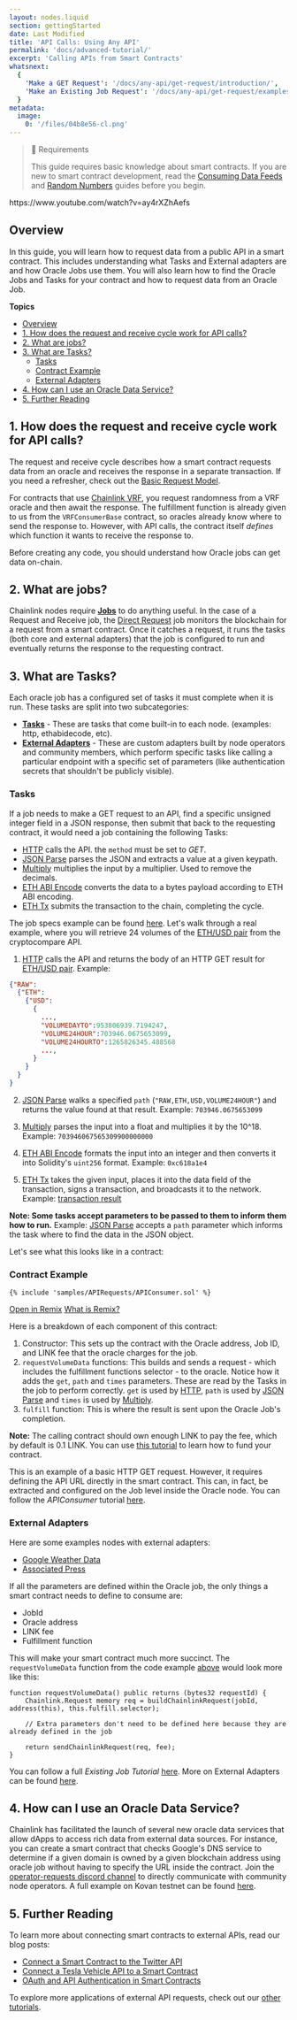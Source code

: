 ```yaml
---
layout: nodes.liquid
section: gettingStarted
date: Last Modified
title: 'API Calls: Using Any API'
permalink: 'docs/advanced-tutorial/'
excerpt: 'Calling APIs from Smart Contracts'
whatsnext:
  {
    'Make a GET Request': '/docs/any-api/get-request/introduction/',
    'Make an Existing Job Request': '/docs/any-api/get-request/examples/existing-job-request/',
  }
metadata:
  image:
    0: '/files/04b8e56-cl.png'
---
```


> 📘 Requirements
>
> This guide requires basic knowledge about smart contracts. If you are new to smart contract development, read the [Consuming Data Feeds](/docs/consuming-data-feeds/) and [Random Numbers](/docs/intermediates-tutorial/) guides before you begin.

<p>
  https://www.youtube.com/watch?v=ay4rXZhAefs
</p>

## Overview

In this guide, you will learn how to request data from a public API in a smart contract. This includes understanding what Tasks and External adapters are and how Oracle Jobs use them. You will also learn how to find the Oracle Jobs and Tasks for your contract and how to request data from an Oracle Job.

**Topics**

- [Overview](#overview)
- [1. How does the request and receive cycle work for API calls?](#1-how-does-the-request-and-receive-cycle-work-for-api-calls)
- [2. What are jobs?](#2-what-are-jobs)
- [3. What are Tasks?](#3-what-are-tasks)
  - [Tasks](#tasks)
  - [Contract Example](#contract-example)
  - [External Adapters](#external-adapters)
- [4. How can I use an Oracle Data Service?](#4-how-can-i-use-an-oracle-data-service)
- [5. Further Reading](#5-further-reading)

## 1. How does the request and receive cycle work for API calls?

The request and receive cycle describes how a smart contract requests data from an oracle and receives the response in a separate transaction. If you need a refresher, check out the [Basic Request Model](../architecture-request-model/).

For contracts that use [Chainlink VRF](/docs/chainlink-vrf/), you request randomness from a VRF oracle and then await the response. The fulfillment function is already given to us from the `VRFConsumerBase` contract, so oracles already know where to send the response to. However, with API calls, the contract itself _defines_ which function it wants to receive the response to.

Before creating any code, you should understand how Oracle jobs can get data on-chain.

## 2. What are jobs?

Chainlink nodes require [**Jobs**](/docs/jobs/) to do anything useful. In the case of a Request and Receive job, the [Direct Request](/docs/jobs/types/direct-request/) job monitors the blockchain for a request from a smart contract. Once it catches a request, it runs the tasks (both core and external adapters) that the job is configured to run and eventually returns the response to the requesting contract.

## 3. What are Tasks?

Each oracle job has a configured set of tasks it must complete when it is run. These tasks are split into two subcategories:

- [**Tasks**](/docs/tasks/) - These are tasks that come built-in to each node. (examples: http, ethabidecode, etc).
- [**External Adapters**](/docs/external-adapters/) - These are custom adapters built by node operators and community members, which perform specific tasks like calling a particular endpoint with a specific set of parameters (like authentication secrets that shouldn't be publicly visible).

### Tasks

If a job needs to make a GET request to an API, find a specific unsigned integer field in a JSON response, then submit that back to the requesting contract, it would need a job containing the following Tasks:

- [HTTP](/docs/jobs/task-types/http/) calls the API. the `method` must be set to _GET_.
- [JSON Parse](/docs/jobs/task-types/jsonparse/) parses the JSON and extracts a value at a given keypath.
- [Multiply](/docs/jobs/task-types/multiply/) multiplies the input by a multiplier. Used to remove the decimals.
- [ETH ABI Encode](/docs/jobs/task-types/eth-abi-encode/) converts the data to a bytes payload according to ETH ABI encoding.
- [ETH Tx](/docs/jobs/task-types/eth-tx/) submits the transaction to the chain, completing the cycle.

The job specs example can be found [here](/docs/direct-request-get-uint256/).
Let's walk through a real example, where you will retrieve 24 volumes of the [ETH/USD pair](https://min-api.cryptocompare.com/data/pricemultifull?fsyms=ETH&tsyms=USD) from the cryptocompare API.

1. [HTTP](/docs/jobs/task-types/http/) calls the API and returns the body of an HTTP GET result for [ETH/USD pair](https://min-api.cryptocompare.com/data/pricemultifull?fsyms=ETH&tsyms=USD). Example:

```json
{"RAW":
  {"ETH":
    {"USD":
      {
        ...,
        "VOLUMEDAYTO":953806939.7194247,
        "VOLUME24HOUR":703946.0675653099,
        "VOLUME24HOURTO":1265826345.488568
        ...,
      }
    }
  }
}
```

2. [JSON Parse](/docs/jobs/task-types/jsonparse/) walks a specified `path` (`"RAW,ETH,USD,VOLUME24HOUR"`) and returns the value found at that result. Example: `703946.0675653099`

3. [Multiply](/docs/jobs/task-types/multiply/) parses the input into a float and multiplies it by the 10^18. Example: `703946067565309900000000`

4. [ETH ABI Encode](/docs/jobs/task-types/eth-abi-encode/) formats the input into an integer and then converts it into Solidity's `uint256` format. Example: `0xc618a1e4`

5. [ETH Tx](/docs/jobs/task-types/eth-tx/) takes the given input, places it into the data field of the transaction, signs a transaction, and broadcasts it to the network. Example: [transaction result](https://goerli.etherscan.io/tx/0x5f2023b665e0ae336665ded73fafa90ef752ac33487b9240f34b82f93a77c8ca)

**Note: Some tasks accept parameters to be passed to them to inform them how to run.** Example: [JSON Parse](/docs/jobs/task-types/jsonparse/) accepts a `path` parameter which informs the task where to find the data in the JSON object.

Let's see what this looks like in a contract:

### Contract Example

```solidity
{% include 'samples/APIRequests/APIConsumer.sol' %}
```

<div class="remix-callout">
  <a href="https://remix.ethereum.org/#url=https://docs.chain.link/samples/APIRequests/APIConsumer.sol" target="_blank" >Open in Remix</a>
  <a href="/docs/conceptual-overview/#what-is-remix" >What is Remix?</a>
</div>

Here is a breakdown of each component of this contract:

1. Constructor: This sets up the contract with the Oracle address, Job ID, and LINK fee that the oracle charges for the job.
2. `requestVolumeData` functions: This builds and sends a request - which includes the fulfillment functions selector - to the oracle. Notice how it adds the `get`, `path` and `times` parameters. These are read by the Tasks in the job to perform correctly. `get` is used by [HTTP](/docs/jobs/task-types/http/), `path` is used by [JSON Parse](/docs/jobs/task-types/jsonparse/) and `times` is used by [Multiply](/docs/jobs/task-types/multiply/).
3. `fulfill` function: This is where the result is sent upon the Oracle Job's completion.

**Note:** The calling contract should own enough LINK to pay the fee, which by default is 0.1 LINK. You can use [this tutorial](/docs/fund-your-contract/) to learn how to fund your contract.

This is an example of a basic HTTP GET request. However, it requires defining the API URL directly in the smart contract. This can, in fact, be extracted and configured on the Job level inside the Oracle node. You can follow the _APIConsumer_ tutorial [here](/docs/any-api/get-request/examples/single-word-response/).

### External Adapters

Here are some examples nodes with external adapters:

- [Google Weather Data](https://docs.chain.link/docs/any-api/data-providers/google-weather/)
- [Associated Press](https://market.link/nodes/The%20Associated%20Press/integrations)

If all the parameters are defined within the Oracle job, the only things a smart contract needs to define to consume are:

- JobId
- Oracle address
- LINK fee
- Fulfillment function

This will make your smart contract much more succinct. The `requestVolumeData` function from the code example [above](#contract-example) would look more like this:

```solidity
function requestVolumeData() public returns (bytes32 requestId) {
    Chainlink.Request memory req = buildChainlinkRequest(jobId, address(this), this.fulfill.selector);

    // Extra parameters don't need to be defined here because they are already defined in the job

    return sendChainlinkRequest(req, fee);
}
```

You can follow a full _Existing Job Tutorial_ [here](/docs/any-api/get-request/examples/existing-job-request/).
More on External Adapters can be found [here](/docs/external-adapters/).

## 4. How can I use an Oracle Data Service?

Chainlink has facilitated the launch of several new oracle data services that allow dApps to access rich data from external data sources. For instance, you can create a smart contract that checks Google's DNS service to determine if a given domain is owned by a given blockchain address using oracle job without having to specify the URL inside the contract.
Join the [operator-requests discord channel](https://discord.gg/eGcxsdZzKR) to directly communicate with community node operators.
A full example on Kovan testnet can be found [here](/docs/any-api/data-providers/dns-ownership/).

## 5. Further Reading

To learn more about connecting smart contracts to external APIs, read our blog posts:

- [Connect a Smart Contract to the Twitter API](https://blog.chain.link/connect-smart-contract-to-twitter-api/)
- [Connect a Tesla Vehicle API to a Smart Contract](https://blog.chain.link/create-tesla-smart-contract-rental/)
- [OAuth and API Authentication in Smart Contracts](https://blog.chain.link/oauth-and-api-authentication-in-smart-contracts-2/)

To explore more applications of external API requests, check out our [other tutorials](/docs/other-tutorials/#api-requests).
